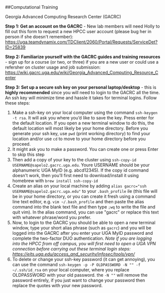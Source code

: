 ##Computational Training

Georgia Advanced Computing Research Center (GACRC)

**Step 1: Get an account on the GACRC** - New lab members will need Holly to fill out this form to request a new HPCC user account (please bug her in person if she doesn't remember): https://uga.teamdynamix.com/TDClient/2060/Portal/Requests/ServiceDet?ID=25839

**Step 2: Familiarize yourself with the GACRC guides and training resources** - sign up for a course (or two, or three) if you are a new user or could use a refersher on cluster usage and job submission: https://wiki.gacrc.uga.edu/wiki/Georgia_Advanced_Computing_Resource_Center

**Step 3: Set up a secure ssh key on your personal laptop/desktop** - this is **highly recommended** since you will need to login to the GACRC all the time. An ssh key will minimize time and hassle it takes for terminal logins. Follow these steps:

1. Make a ssh-key on your local computer using the command `ssh-keygen -t rsa`. It will ask you where you’d like to save the key. Press enter for the default location. If you open a new terminal window to do this, the default location will most likely be your home directory. Before you generate your ssh key, use `pwd` (print working directory) to find your location and/or use `cd` to move to your home directory before you proceed.
2. It might ask you to make a password. You can create one or press Enter to skip this step
3. Then add a copy of your key to the cluster using `ssh-copy-id USERNAME@sapelo2.gacrc.uga.edu`. Youre USERNAME should be your alphanumeric UGA MyID (e.g. abcd12345). If the copy id command doesn't work, then you’ll first need to download/install it using homebrew with `brew install ssh-copy-id`
4. Create an alias on your local machine by adding `alias gacrc="ssh USERNAME@sapelo2.gacrc.uga.edu"` to your `.bash_profile` ile (this file will be in your home directory, or you can create it fresh using a command line text editor, e.g. `vim ~/.bash_profile` and then paste the alias command into the blank text file and then type `;wq` to write the file and quit vim). In the alias command, you can use "gacrc" or replace this text with whatever phrase/word you prefer.
5. Now, to login to the GACRC you should be able to open a new terminal window, type your short alias phrase (such as `gacrc`) and you will be logged into the GACRC after you enter your UGA MyID password and complete the two-factor DUO authentication. *Note if you are logging into the HPCC from off campus, you will first need to open a UGA VPN connection before carrying out these terminal login steps: https://eits.uga.edu/access_and_security/infosec/tools/vpn/*
6. To delete or change your ssh-key password (it can get annoying), you can use the command `ssh-keygen -p -P OLDPASSWORD -N "" -f ~/.ssh/id_rsa` on your local computer, where you replace OLDPASSWORD with your old password. the `-N ""` will remove the password entirely, if you just want to change your password then replace the quotes with your new password.
